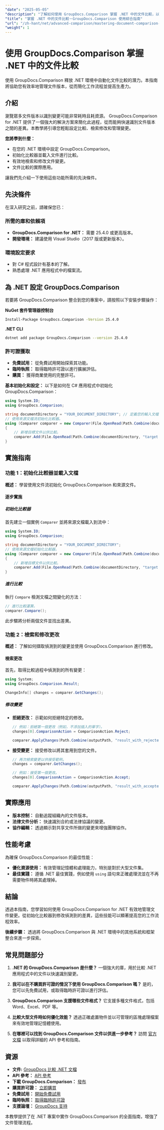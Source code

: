 ```yaml
---
"date": "2025-05-05"
"description": "了解如何使用 GroupDocs.Comparison 掌握 .NET 中的文件比較，以實現無縫的工作流程自動化並提高生產力。"
"title": "掌握 .NET 中的文件比較－GroupDocs.Comparison 使用綜合指南"
"url": "/zh-hant/net/advanced-comparison/mastering-document-comparison-groupdocs-dotnet/"
"weight": 1
---
```


# 使用 GroupDocs.Comparison 掌握 .NET 中的文件比較

使用 GroupDocs.Comparison 釋放 .NET 環境中自動化文件比較的潛力。本指南將協助您有效率地管理文件版本，從而簡化工作流程並提高生產力。

## 介紹

瀏覽眾多文件版本以識別變更可能非常耗時且耗資源。 GroupDocs.Comparison for .NET 提供了一個強大的解決方案來簡化此過程，從而能夠快速識別文件版本之間的差異。本教學將引導您輕鬆設定比較、檢索修改和管理變更。

**您將學到什麼：**
- 在您的 .NET 環境中設定 GroupDocs.Comparison。
- 初始化比較器並載入文件進行比較。
- 有效地檢索和修改文件變更。
- 文件比較的實際應用。

讓我們先介紹一下使用這些功能所需的先決條件。

## 先決條件

在深入研究之前，請確保您已：

### 所需的庫和依賴項
- **GroupDocs.Comparison for .NET：** 需要 25.4.0 或更高版本。
- **開發環境：** 建議使用 Visual Studio（2017 版或更新版本）。

### 環境設定要求
- 對 C# 程式設計有基本的了解。
- 熟悉處理 .NET 應用程式中的檔案流。

## 為 .NET 設定 GroupDocs.Comparison

若要將 GroupDocs.Comparison 整合到您的專案中，請按照以下安裝步驟操作：

**NuGet 套件管理器控制台**
```bash
Install-Package GroupDocs.Comparison -Version 25.4.0
```

**.NET CLI**
```bash
dotnet add package GroupDocs.Comparison --version 25.4.0
```

### 許可證獲取
- **免費試用：** 從免費試用開始探索其功能。
- **臨時執照：** 取得臨時許可證以進行擴展評估。
- **購買：** 獲得商業使用的完整許可。

**基本初始化和設定：**
以下是如何在 C# 應用程式中初始化 GroupDocs.Comparison：
```csharp
using System.IO;
using GroupDocs.Comparison;

string documentDirectory = "YOUR_DOCUMENT_DIRECTORY"; // 定義您的輸入文檔目錄。
// 使用來源文檔流初始化比較器。
using (Comparer comparer = new Comparer(File.OpenRead(Path.Combine(documentDirectory, "source.docx"))))
{
    // 新增目標文件以供比較。
    comparer.Add(File.OpenRead(Path.Combine(documentDirectory, "target.docx")));
}
```

## 實施指南

### 功能 1：初始化比較器並載入文檔

**概述：** 學習使用文件流初始化 GroupDocs.Comparison 和來源文件。

#### 逐步實施

##### 初始化比較器
首先建立一個實例 `Comparer` 並將來源文檔載入到流中：
```csharp
using System.IO;
using GroupDocs.Comparison;

string documentDirectory = "YOUR_DOCUMENT_DIRECTORY";
// 使用來源文檔初始化比較器。
using (Comparer comparer = new Comparer(File.OpenRead(Path.Combine(documentDirectory, "source.docx"))))
{
    // 新增目標文件以供比較。
    comparer.Add(File.OpenRead(Path.Combine(documentDirectory, "target.docx")));
}
```

##### 進行比較
執行 `Compare` 檢測文檔之間變化的方法：
```csharp
// 進行比較運算。
comparer.Compare();
```
此步驟將分析兩個文件並找出差異。

### 功能 2：檢索和修改更改

**概述：** 了解如何擷取偵測到的變更並使用 GroupDocs.Comparison 進行修改。

#### 檢索更改
首先，取得比較過程中偵測到的所有變更：
```csharp
using System;
using GroupDocs.Comparison.Result;

ChangeInfo[] changes = comparer.GetChanges();
```

##### 修改變更
- **拒絕更改：** 示範如何拒絕特定的修改。
  ```csharp
  // 例如：拒絕第一個更改（例如，不添加插入的單字）。
  changes[0].ComparisonAction = ComparisonAction.Reject;

  comparer.ApplyChanges(Path.Combine(outputPath, "result_with_rejected_change.docx"), new ApplyChangeOptions { Changes = changes, SaveOriginalState = true });
  ```

- **接受變更：** 接受修改以將其套用到您的文件。
  ```csharp
  // 再次檢索變更以供接受範例。
  changes = comparer.GetChanges();
  
  // 例如：接受第一個更改。
  changes[0].ComparisonAction = ComparisonAction.Accept;

  comparer.ApplyChanges(Path.Combine(outputPath, "result_with_accepted_change.docx"), new ApplyChangeOptions { Changes = changes });
  ```

## 實際應用

- **版本控制：** 自動追蹤組織內的文件版本。
- **法律文件分析：** 快速識別合約或法律協議的變更。
- **協作編輯：** 透過顯示對共享文件所做的變更來增強團隊協作。

## 性能考慮

為確保 GroupDocs.Comparison 的最佳性能：
- **優化資源使用：** 有效管理記憶體和處理能力，特別是對於大型文件集。
- **最佳實踐：** 遵循 .NET 最佳實踐，例如使用 `using` 語句來正確處理流並在不再需要物件時將其處理掉。

## 結論

透過本指南，您學習如何使用 GroupDocs.Comparison for .NET 有效地管理文件變更。從初始化比較器到修改偵測到的差異，這些技能可以顯著提高您的工作流程效率。

**後續步驟：**
透過將 GroupDocs.Comparison 與 .NET 環境中的其他系統和框架整合來進一步探索。

## 常見問題部分

1. **.NET 的 GroupDocs.Comparison 是什麼？** 
   一個強大的庫，用於比較 .NET 應用程式中的文件以快速識別變更。

2. **我可以在不購買許可證的情況下使用 GroupDocs.Comparison 嗎？**
   是的，您可以先免費試用，或取得臨時許可證以進行評估。

3. **GroupDocs.Comparison 支援哪些文件格式？**
   它支援多種文件格式，包括 Word、Excel、PDF 等。

4. **比較大型文件時如何優化效能？**
   透過正確處置物件並以可管理的區塊處理檔案來有效地管理記憶體使用。

5. **在哪裡可以找到 GroupDocs.Comparison 文件以供進一步參考？**
   訪問 [官方文檔](https://docs.groupdocs.com/comparison/net/) 以取得詳細的 API 參考和指南。

## 資源

- **文件:** [GroupDocs 比較 .NET 文檔](https://docs.groupdocs.com/comparison/net/)
- **API 參考：** [API 參考](https://reference.groupdocs.com/comparison/net/)
- **下載 GroupDocs.Comparison：** [發布](https://releases.groupdocs.com/comparison/net/)
- **購買許可證：** [立即購買](https://purchase.groupdocs.com/buy)
- **免費試用：** [開始免費試用](https://releases.groupdocs.com/comparison/net/)
- **臨時執照：** [取得臨時許可證](https://purchase.groupdocs.com/temporary-license/)
- **支援論壇：** [GroupDocs 支持](https://forum.groupdocs.com/c/comparison/) 

本教學提供了在 .NET 專案中實作 GroupDocs.Comparison 的全面指南，增強了文件管理流程。